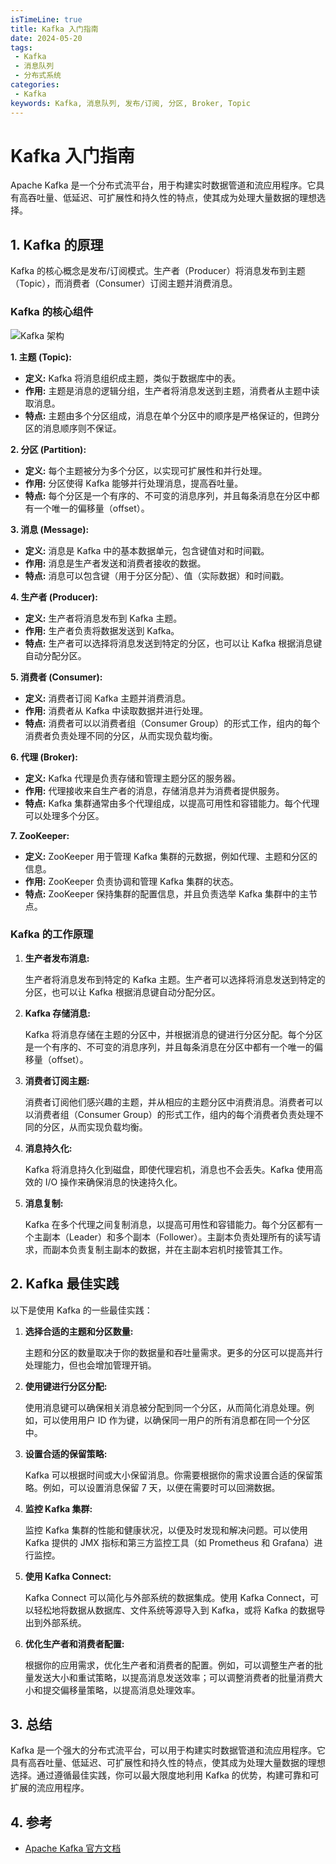 ```yaml
---
isTimeLine: true
title: Kafka 入门指南
date: 2024-05-20
tags:
 - Kafka
 - 消息队列
 - 分布式系统
categories:
 - Kafka
keywords: Kafka, 消息队列, 发布/订阅, 分区, Broker, Topic
---
```


# Kafka 入门指南

Apache Kafka 是一个分布式流平台，用于构建实时数据管道和流应用程序。它具有高吞吐量、低延迟、可扩展性和持久性的特点，使其成为处理大量数据的理想选择。

## 1. Kafka 的原理

Kafka 的核心概念是发布/订阅模式。生产者（Producer）将消息发布到主题（Topic），而消费者（Consumer）订阅主题并消费消息。

### Kafka 的核心组件

![Kafka 架构](https://img.lixu.dev/rest/2024/05/TKyF7eK.png)

**1. 主题 (Topic):**

* **定义:** Kafka 将消息组织成主题，类似于数据库中的表。
* **作用:** 主题是消息的逻辑分组，生产者将消息发送到主题，消费者从主题中读取消息。
* **特点:** 主题由多个分区组成，消息在单个分区中的顺序是严格保证的，但跨分区的消息顺序则不保证。

**2. 分区 (Partition):**

* **定义:** 每个主题被分为多个分区，以实现可扩展性和并行处理。
* **作用:** 分区使得 Kafka 能够并行处理消息，提高吞吐量。
* **特点:** 每个分区是一个有序的、不可变的消息序列，并且每条消息在分区中都有一个唯一的偏移量（offset）。

**3. 消息 (Message):**

* **定义:** 消息是 Kafka 中的基本数据单元，包含键值对和时间戳。
* **作用:** 消息是生产者发送和消费者接收的数据。
* **特点:** 消息可以包含键（用于分区分配）、值（实际数据）和时间戳。

**4. 生产者 (Producer):**

* **定义:** 生产者将消息发布到 Kafka 主题。
* **作用:** 生产者负责将数据发送到 Kafka。
* **特点:** 生产者可以选择将消息发送到特定的分区，也可以让 Kafka 根据消息键自动分配分区。

**5. 消费者 (Consumer):**

* **定义:** 消费者订阅 Kafka 主题并消费消息。
* **作用:** 消费者从 Kafka 中读取数据并进行处理。
* **特点:** 消费者可以以消费者组（Consumer Group）的形式工作，组内的每个消费者负责处理不同的分区，从而实现负载均衡。

**6. 代理 (Broker):**

* **定义:** Kafka 代理是负责存储和管理主题分区的服务器。
* **作用:** 代理接收来自生产者的消息，存储消息并为消费者提供服务。
* **特点:** Kafka 集群通常由多个代理组成，以提高可用性和容错能力。每个代理可以处理多个分区。

**7. ZooKeeper:**

* **定义:** ZooKeeper 用于管理 Kafka 集群的元数据，例如代理、主题和分区的信息。
* **作用:** ZooKeeper 负责协调和管理 Kafka 集群的状态。
* **特点:** ZooKeeper 保持集群的配置信息，并且负责选举 Kafka 集群中的主节点。

### Kafka 的工作原理

1. **生产者发布消息:**

   生产者将消息发布到特定的 Kafka 主题。生产者可以选择将消息发送到特定的分区，也可以让 Kafka 根据消息键自动分配分区。

2. **Kafka 存储消息:**

   Kafka 将消息存储在主题的分区中，并根据消息的键进行分区分配。每个分区是一个有序的、不可变的消息序列，并且每条消息在分区中都有一个唯一的偏移量（offset）。

3. **消费者订阅主题:**

   消费者订阅他们感兴趣的主题，并从相应的主题分区中消费消息。消费者可以以消费者组（Consumer Group）的形式工作，组内的每个消费者负责处理不同的分区，从而实现负载均衡。

4. **消息持久化:**

   Kafka 将消息持久化到磁盘，即使代理宕机，消息也不会丢失。Kafka 使用高效的 I/O 操作来确保消息的快速持久化。

5. **消息复制:**

   Kafka 在多个代理之间复制消息，以提高可用性和容错能力。每个分区都有一个主副本（Leader）和多个副本（Follower）。主副本负责处理所有的读写请求，而副本负责复制主副本的数据，并在主副本宕机时接管其工作。

## 2. Kafka 最佳实践

以下是使用 Kafka 的一些最佳实践：

1. **选择合适的主题和分区数量:**

   主题和分区的数量取决于你的数据量和吞吐量需求。更多的分区可以提高并行处理能力，但也会增加管理开销。

2. **使用键进行分区分配:**

   使用消息键可以确保相关消息被分配到同一个分区，从而简化消息处理。例如，可以使用用户 ID 作为键，以确保同一用户的所有消息都在同一个分区中。

3. **设置合适的保留策略:**

   Kafka 可以根据时间或大小保留消息。你需要根据你的需求设置合适的保留策略。例如，可以设置消息保留 7 天，以便在需要时可以回溯数据。

4. **监控 Kafka 集群:**

   监控 Kafka 集群的性能和健康状况，以便及时发现和解决问题。可以使用 Kafka 提供的 JMX 指标和第三方监控工具（如 Prometheus 和 Grafana）进行监控。

5. **使用 Kafka Connect:**

   Kafka Connect 可以简化与外部系统的数据集成。使用 Kafka Connect，可以轻松地将数据从数据库、文件系统等源导入到 Kafka，或将 Kafka 的数据导出到外部系统。

6. **优化生产者和消费者配置:**

   根据你的应用需求，优化生产者和消费者的配置。例如，可以调整生产者的批量发送大小和重试策略，以提高消息发送效率；可以调整消费者的批量消费大小和提交偏移量策略，以提高消息处理效率。

## 3. 总结

Kafka 是一个强大的分布式流平台，可以用于构建实时数据管道和流应用程序。它具有高吞吐量、低延迟、可扩展性和持久性的特点，使其成为处理大量数据的理想选择。通过遵循最佳实践，你可以最大限度地利用 Kafka 的优势，构建可靠和可扩展的流应用程序。

## 4. 参考

* [Apache Kafka 官方文档](https://kafka.apache.org/documentation/)